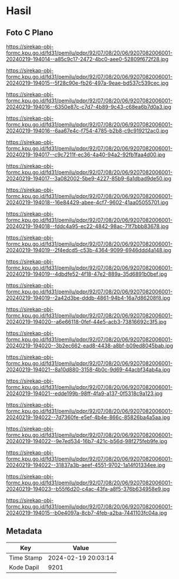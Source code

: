# Hasil

## Foto C Plano

https://sirekap-obj-formc.kpu.go.id/fd31/pemilu/pdpr/92/07/08/20/06/9207082006001-20240219-194014--a85c9c17-2472-4bc0-aee0-52809f672f28.jpg

https://sirekap-obj-formc.kpu.go.id/fd31/pemilu/pdpr/92/07/08/20/06/9207082006001-20240219-194015--5f28c90e-fb26-497a-9eae-bd537c539cec.jpg

https://sirekap-obj-formc.kpu.go.id/fd31/pemilu/pdpr/92/07/08/20/06/9207082006001-20240219-194016--6350e87c-c7d7-4b89-9c43-c68ea6b7d0a3.jpg

https://sirekap-obj-formc.kpu.go.id/fd31/pemilu/pdpr/92/07/08/20/06/9207082006001-20240219-194016--6aa67e4c-f754-4785-b2b8-c9c919212ac0.jpg

https://sirekap-obj-formc.kpu.go.id/fd31/pemilu/pdpr/92/07/08/20/06/9207082006001-20240219-194017--c9c7211f-ec36-4a40-94a2-92fb1faa4d00.jpg

https://sirekap-obj-formc.kpu.go.id/fd31/pemilu/pdpr/92/07/08/20/06/9207082006001-20240219-194017--3a082002-5be9-4227-85b9-6a1dbad9de50.jpg

https://sirekap-obj-formc.kpu.go.id/fd31/pemilu/pdpr/92/07/08/20/06/9207082006001-20240219-194018--16e84429-abee-4cf7-9602-41aa05055701.jpg

https://sirekap-obj-formc.kpu.go.id/fd31/pemilu/pdpr/92/07/08/20/06/9207082006001-20240219-194018--fddc4a95-ec22-4842-98ac-71f7bbb83678.jpg

https://sirekap-obj-formc.kpu.go.id/fd31/pemilu/pdpr/92/07/08/20/06/9207082006001-20240219-194019--2f4edcd5-c53b-4364-9099-6946ddd4a148.jpg

https://sirekap-obj-formc.kpu.go.id/fd31/pemilu/pdpr/92/07/08/20/06/9207082006001-20240219-194019--4dbdfe52-4f18-47e2-889a-35d6891b0bef.jpg

https://sirekap-obj-formc.kpu.go.id/fd31/pemilu/pdpr/92/07/08/20/06/9207082006001-20240219-194019--2a42d3be-dddb-4861-94b4-16a7d86208f8.jpg

https://sirekap-obj-formc.kpu.go.id/fd31/pemilu/pdpr/92/07/08/20/06/9207082006001-20240219-194020--a6e66118-0fef-44e5-acb3-73816692c3f5.jpg

https://sirekap-obj-formc.kpu.go.id/fd31/pemilu/pdpr/92/07/08/20/06/9207082006001-20240219-194020--3b2ec662-ead8-4438-a8bf-b09ed8045bab.jpg

https://sirekap-obj-formc.kpu.go.id/fd31/pemilu/pdpr/92/07/08/20/06/9207082006001-20240219-194021--8a10d880-3158-4b0c-9d69-44acbf34ab4a.jpg

https://sirekap-obj-formc.kpu.go.id/fd31/pemilu/pdpr/92/07/08/20/06/9207082006001-20240219-194021--edde199b-98ff-4fa9-a137-0f5318c9a123.jpg

https://sirekap-obj-formc.kpu.go.id/fd31/pemilu/pdpr/92/07/08/20/06/9207082006001-20240219-194022--7d7360fe-e5ef-4b4e-866c-85826ba4a5aa.jpg

https://sirekap-obj-formc.kpu.go.id/fd31/pemilu/pdpr/92/07/08/20/06/9207082006001-20240219-194022--9e7ed534-16b7-421c-b56d-98f275feb9fe.jpg

https://sirekap-obj-formc.kpu.go.id/fd31/pemilu/pdpr/92/07/08/20/06/9207082006001-20240219-194022--31837a3b-aeef-4551-9702-1a14f01334ee.jpg

https://sirekap-obj-formc.kpu.go.id/fd31/pemilu/pdpr/92/07/08/20/06/9207082006001-20240219-194023--b55f6d20-c4ac-43fa-a8f5-376b634958e9.jpg

https://sirekap-obj-formc.kpu.go.id/fd31/pemilu/pdpr/92/07/08/20/06/9207082006001-20240219-194015--b0e4097a-8cb7-4feb-a2ba-7441103fc04a.jpg


## Metadata

| Key        | Value               |
| ---------- | ------------------- |
| Time Stamp | 2024-02-19 20:03:14 |
| Kode Dapil | 9201                |



